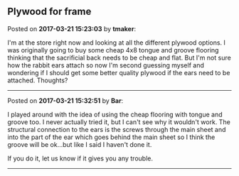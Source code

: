 ## Plywood for frame
Posted on **2017-03-21 15:23:03** by **tmaker**:

I'm at the store right now and looking at all the different plywood options.  I was originally going to buy some cheap 4x8 tongue and groove flooring thinking that the sacrificial back needs to be cheap and flat.  But I'm not sure how the rabbit ears attach so now I'm second guessing myself and wondering if I should get some better quality plywood if the ears need to be attached.  Thoughts?

---

Posted on **2017-03-21 15:32:51** by **Bar**:

I played around with the idea of using the cheap flooring with tongue and groove too. I never actually tried it, but I can't see why it wouldn't work. The structural connection to the ears is the screws through the main sheet and into the part of the ear which goes behind the main sheet so I think the groove will be ok...but like I said I haven't done it.

If you do it, let us know if it gives you any trouble.

---

